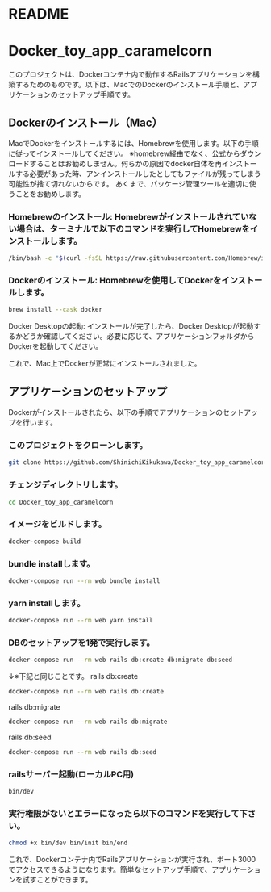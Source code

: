 # README
# Docker_toy_app_caramelcorn

このプロジェクトは、Dockerコンテナ内で動作するRailsアプリケーションを構築するためのものです。以下は、MacでのDockerのインストール手順と、アプリケーションのセットアップ手順です。

## Dockerのインストール（Mac）
MacでDockerをインストールするには、Homebrewを使用します。以下の手順に従ってインストールしてください。
※homebrew経由でなく、公式からダウンロードすることはお勧めしません。何らかの原因でdocker自体を再インストールする必要があった時、アンインストールしたとしてもファイルが残ってしまう可能性が捨て切れないからです。
あくまで、パッケージ管理ツールを適切に使うことをお勧めします。

### Homebrewのインストール: Homebrewがインストールされていない場合は、ターミナルで以下のコマンドを実行してHomebrewをインストールします。

```bash
/bin/bash -c "$(curl -fsSL https://raw.githubusercontent.com/Homebrew/install/master/install.sh)"
```
### Dockerのインストール: Homebrewを使用してDockerをインストールします。

```bash
brew install --cask docker
```

Docker Desktopの起動: インストールが完了したら、Docker Desktopが起動するかどうか確認してください。必要に応じて、アプリケーションフォルダからDockerを起動してください。

これで、Mac上でDockerが正常にインストールされました。

## アプリケーションのセットアップ
Dockerがインストールされたら、以下の手順でアプリケーションのセットアップを行います。

### このプロジェクトをクローンします。
```bash
git clone https://github.com/ShinichiKikukawa/Docker_toy_app_caramelcorn.git
```
### チェンジディレクトリします。
```bash
cd Docker_toy_app_caramelcorn
```

### イメージをビルドします。
```bash
docker-compose build
```

### bundle installします。
```bash
docker-compose run --rm web bundle install
```
### yarn installします。
```bash
docker-compose run --rm web yarn install
```
### DBのセットアップを1発で実行します。
```bash
docker-compose run --rm web rails db:create db:migrate db:seed
```
↓※下記と同じことです。
rails db:create
```bash
docker-compose run --rm web rails db:create
```

rails db:migrate
```bash
docker-compose run --rm web rails db:migrate
```

rails db:seed
```bash
docker-compose run --rm web rails db:seed
```

### railsサーバー起動(ローカルPC用)
```bash
bin/dev
```
### 実行権限がないとエラーになったら以下のコマンドを実行して下さい。
```bash
chmod +x bin/dev bin/init bin/end
```


これで、Dockerコンテナ内でRailsアプリケーションが実行され、ポート3000でアクセスできるようになります。簡単なセットアップ手順で、アプリケーションを試すことができます。
